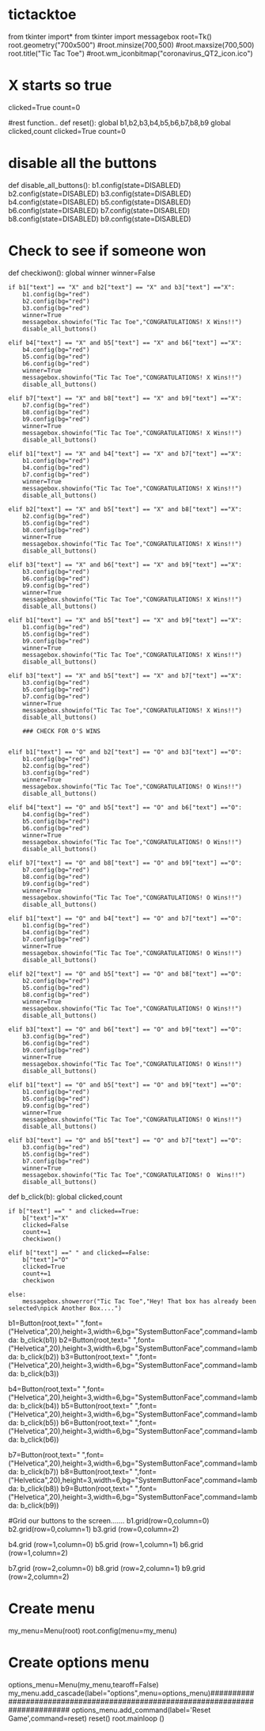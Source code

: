 # tictacktoe
from tkinter import*
from tkinter import messagebox
root=Tk()
root.geometry("700x500")
#root.minsize(700,500)
#root.maxsize(700,500)
root.title("Tic Tac Toe")
#root.wm_iconbitmap("coronavirus_QT2_icon.ico")

# X starts so true
clicked=True
count=0

#rest function..
def reset():
    global b1,b2,b3,b4,b5,b6,b7,b8,b9
    global clicked,count
    clicked=True
    count=0

# disable all the buttons
def disable_all_buttons():
    b1.config(state=DISABLED)
    b2.config(state=DISABLED)
    b3.config(state=DISABLED)
    b4.config(state=DISABLED)
    b5.config(state=DISABLED)
    b6.config(state=DISABLED)
    b7.config(state=DISABLED)
    b8.config(state=DISABLED)
    b9.config(state=DISABLED)

# Check to see if someone won
def checkiwon():
    global winner
    winner=False

    if b1["text"] == "X" and b2["text"] == "X" and b3["text"] =="X":
        b1.config(bg="red")
        b2.config(bg="red")
        b3.config(bg="red")
        winner=True
        messagebox.showinfo("Tic Tac Toe","CONGRATULATIONS! X Wins!!")
        disable_all_buttons()

    elif b4["text"] == "X" and b5["text"] == "X" and b6["text"] =="X":
        b4.config(bg="red")
        b5.config(bg="red")
        b6.config(bg="red")
        winner=True
        messagebox.showinfo("Tic Tac Toe","CONGRATULATIONS! X Wins!!")
        disable_all_buttons()

    elif b7["text"] == "X" and b8["text"] == "X" and b9["text"] =="X":
        b7.config(bg="red")
        b8.config(bg="red")
        b9.config(bg="red")
        winner=True
        messagebox.showinfo("Tic Tac Toe","CONGRATULATIONS! X Wins!!")
        disable_all_buttons()

    elif b1["text"] == "X" and b4["text"] == "X" and b7["text"] =="X":
        b1.config(bg="red")
        b4.config(bg="red")
        b7.config(bg="red")
        winner=True
        messagebox.showinfo("Tic Tac Toe","CONGRATULATIONS! X Wins!!")
        disable_all_buttons()

    elif b2["text"] == "X" and b5["text"] == "X" and b8["text"] =="X":
        b2.config(bg="red")
        b5.config(bg="red")
        b8.config(bg="red")
        winner=True
        messagebox.showinfo("Tic Tac Toe","CONGRATULATIONS! X Wins!!")
        disable_all_buttons()

    elif b3["text"] == "X" and b6["text"] == "X" and b9["text"] =="X":
        b3.config(bg="red")
        b6.config(bg="red")
        b9.config(bg="red")
        winner=True
        messagebox.showinfo("Tic Tac Toe","CONGRATULATIONS! X Wins!!")
        disable_all_buttons()

    elif b1["text"] == "X" and b5["text"] == "X" and b9["text"] =="X":
        b1.config(bg="red")
        b5.config(bg="red")
        b9.config(bg="red")
        winner=True
        messagebox.showinfo("Tic Tac Toe","CONGRATULATIONS! X Wins!!")
        disable_all_buttons()

    elif b3["text"] == "X" and b5["text"] == "X" and b7["text"] =="X":
        b3.config(bg="red")
        b5.config(bg="red")
        b7.config(bg="red")
        winner=True
        messagebox.showinfo("Tic Tac Toe","CONGRATULATIONS! X Wins!!")
        disable_all_buttons()

        ### CHECK FOR O'S WINS


    elif b1["text"] == "O" and b2["text"] == "O" and b3["text"] =="O":
        b1.config(bg="red")
        b2.config(bg="red")
        b3.config(bg="red")
        winner=True
        messagebox.showinfo("Tic Tac Toe","CONGRATULATIONS! O Wins!!")
        disable_all_buttons()

    elif b4["text"] == "O" and b5["text"] == "O" and b6["text"] =="O":
        b4.config(bg="red")
        b5.config(bg="red")
        b6.config(bg="red")
        winner=True
        messagebox.showinfo("Tic Tac Toe","CONGRATULATIONS! O Wins!!")
        disable_all_buttons()

    elif b7["text"] == "O" and b8["text"] == "O" and b9["text"] =="O":
        b7.config(bg="red")
        b8.config(bg="red")
        b9.config(bg="red")
        winner=True
        messagebox.showinfo("Tic Tac Toe","CONGRATULATIONS! O Wins!!")
        disable_all_buttons()

    elif b1["text"] == "O" and b4["text"] == "O" and b7["text"] =="O":
        b1.config(bg="red")
        b4.config(bg="red")
        b7.config(bg="red")
        winner=True
        messagebox.showinfo("Tic Tac Toe","CONGRATULATIONS! O Wins!!")
        disable_all_buttons()

    elif b2["text"] == "O" and b5["text"] == "O" and b8["text"] =="O":
        b2.config(bg="red")
        b5.config(bg="red")
        b8.config(bg="red")
        winner=True
        messagebox.showinfo("Tic Tac Toe","CONGRATULATIONS! O Wins!!")
        disable_all_buttons()

    elif b3["text"] == "O" and b6["text"] == "O" and b9["text"] =="O":
        b3.config(bg="red")
        b6.config(bg="red")
        b9.config(bg="red")
        winner=True
        messagebox.showinfo("Tic Tac Toe","CONGRATULATIONS! O Wins!!")
        disable_all_buttons()

    elif b1["text"] == "O" and b5["text"] == "O" and b9["text"] =="O":
        b1.config(bg="red")
        b5.config(bg="red")
        b9.config(bg="red")
        winner=True
        messagebox.showinfo("Tic Tac Toe","CONGRATULATIONS! O Wins!!")
        disable_all_buttons()

    elif b3["text"] == "O" and b5["text"] == "O" and b7["text"] =="O":
        b3.config(bg="red")
        b5.config(bg="red")
        b7.config(bg="red")
        winner=True
        messagebox.showinfo("Tic Tac Toe","CONGRATULATIONS! O  Wins!!")
        disable_all_buttons()


def b_click(b):
    global clicked,count

    if b["text"] ==" " and clicked==True:
        b["text"]="X"
        clicked=False
        count+=1
        checkiwon()

    elif b["text"] ==" " and clicked==False:
        b["text"]="O"
        clicked=True
        count+=1
        checkiwon

    else:
        messagebox.showerror("Tic Tac Toe","Hey! That box has already been selected\npick Another Box....")


b1=Button(root,text=" ",font=("Helvetica",20),height=3,width=6,bg="SystemButtonFace",command=lambda: b_click(b1))
b2=Button(root,text=" ",font=("Helvetica",20),height=3,width=6,bg="SystemButtonFace",command=lambda: b_click(b2))
b3=Button(root,text=" ",font=("Helvetica",20),height=3,width=6,bg="SystemButtonFace",command=lambda: b_click(b3))

b4=Button(root,text=" ",font=("Helvetica",20),height=3,width=6,bg="SystemButtonFace",command=lambda: b_click(b4))
b5=Button(root,text=" ",font=("Helvetica",20),height=3,width=6,bg="SystemButtonFace",command=lambda: b_click(b5))
b6=Button(root,text=" ",font=("Helvetica",20),height=3,width=6,bg="SystemButtonFace",command=lambda: b_click(b6))

b7=Button(root,text=" ",font=("Helvetica",20),height=3,width=6,bg="SystemButtonFace",command=lambda: b_click(b7))
b8=Button(root,text=" ",font=("Helvetica",20),height=3,width=6,bg="SystemButtonFace",command=lambda: b_click(b8))
b9=Button(root,text=" ",font=("Helvetica",20),height=3,width=6,bg="SystemButtonFace",command=lambda: b_click(b9))

#Grid our buttons to the screen.......
b1.grid(row=0,column=0)
b2.grid(row=0,column=1)
b3.grid (row=0,column=2)

b4.grid (row=1,column=0)
b5.grid (row=1,column=1)
b6.grid (row=1,column=2)

b7.grid (row=2,column=0)
b8.grid (row=2,column=1)
b9.grid (row=2,column=2)

# Create menu
my_menu=Menu(root)
root.config(menu=my_menu)

# Create options menu
options_menu=Menu(my_menu,tearoff=False)
my_menu.add_cascade(label="options",menu=options_menu)################################################################################
options_menu.add_command(label='Reset Game',command=reset)
reset()
root.mainloop ()
